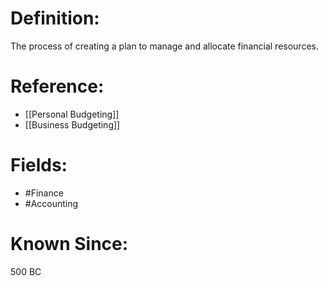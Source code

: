 

# Definition:
The process of creating a plan to manage and allocate financial resources.

# Reference:
- [[Personal Budgeting]]
- [[Business Budgeting]]

# Fields: 
- #Finance
- #Accounting

# Known Since:
500 BC

